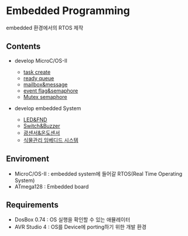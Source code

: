 # Embedded Programming
embedded 환경에서의 RTOS 제작

## Contents
  - develop MicroC/OS-II
    - [task create](https://github.com/swyh/embedded-programming/tree/master/1_task%20create)
    - [ready queue](https://github.com/swyh/embedded-programming/tree/master/2_ready%20queue)
    - [mailbox&message](https://github.com/swyh/embedded-programming/tree/master/3_mailbox%26message%20queue)
    - [event flag&semaphore](https://github.com/swyh/embedded-programming/tree/master/4_event%20flag%26semaphore)
    - [Mutex semaphore](https://github.com/swyh/embedded-programming/tree/master/5_Mutex%20semaphore)
  
  - develop embedded System
    - [LED&FND](https://github.com/swyh/embedded-programming/tree/master/6_LED%26FND)
    - [Switch&Buzzer](https://github.com/swyh/embedded-programming/tree/master/7_Switch%26Buzzer)
    - [광센서&온도센서](https://github.com/swyh/embedded-programming/tree/master/7_Switch%26Buzzer)
    - [식물관리 임베디드 시스템](https://github.com/swyh/embedded-programming/tree/master/ATmega128_final_Project)


## Enviroment
- MicroC/OS-II : embedded system에 들어갈 RTOS(Real Time Operating System)
- ATmega128 : Embedded board 

## Requirements
- DosBox 0.74 : OS 실행을 확인할 수 있는 애뮬레이터
- AVR Studio 4 : OS를 Device에 porting하기 위한 개발 환경

